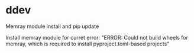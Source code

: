 # ddev
Memray module install and pip update

Install memray module for curret error:
"ERROR: Could not build wheels for memray, which is required to install pyproject.toml-based projects"
